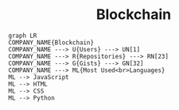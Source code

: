 <h1 align="center">Blockchain</h1>

```mermaid
graph LR
COMPANY_NAME{Blockchain}
COMPANY_NAME ---> U{Users} ---> UN[1]
COMPANY_NAME ---> R{Repositories} ---> RN[23]
COMPANY_NAME ---> G{Gists} ---> GN[32]
COMPANY_NAME ---> ML{Most Used<br>Languages}
ML --> JavaScript
ML --> HTML
ML --> CSS
ML --> Python
```
